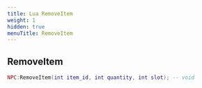 ```yaml
---
title: Lua RemoveItem
weight: 1
hidden: true
menuTitle: RemoveItem
---
```

## RemoveItem
```lua
NPC:RemoveItem(int item_id, int quantity, int slot); -- void
```